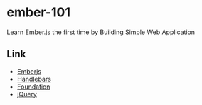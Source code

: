 ember-101
=========

Learn Ember.js the first time by Building Simple Web Application

## Link
- [Emberjs](http://emberjs.com/)
- [Handlebars](http://handlebarsjs.com/)
- [Foundation](http://foundation.zurb.com/)
- [jQuery](http://jquery.com/)
